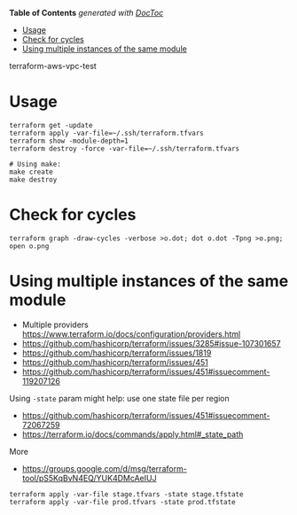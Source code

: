 <!-- START doctoc generated TOC please keep comment here to allow auto update -->
<!-- DON'T EDIT THIS SECTION, INSTEAD RE-RUN doctoc TO UPDATE -->
**Table of Contents**  *generated with [DocToc](https://github.com/thlorenz/doctoc)*

- [Usage](#usage)
- [Check for cycles](#check-for-cycles)
- [Using multiple instances of the same module](#using-multiple-instances-of-the-same-module)

<!-- END doctoc generated TOC please keep comment here to allow auto update -->

terraform-aws-vpc-test

Usage
=====

    terraform get -update
    terraform apply -var-file=~/.ssh/terraform.tfvars
    terraform show -module-depth=1
    terraform destroy -force -var-file=~/.ssh/terraform.tfvars

    # Using make:
    make create
    make destroy

Check for cycles
================

    terraform graph -draw-cycles -verbose >o.dot; dot o.dot -Tpng >o.png; open o.png

Using multiple instances of the same module
===========================================

-   Multiple providers
    <https://www.terraform.io/docs/configuration/providers.html>
-   <https://github.com/hashicorp/terraform/issues/3285#issue-107301657>
-   <https://github.com/hashicorp/terraform/issues/1819>
-   <https://github.com/hashicorp/terraform/issues/451>
-   <https://github.com/hashicorp/terraform/issues/451#issuecomment-119207126>

Using `-state` param might help: use one state file per region
-   <https://github.com/hashicorp/terraform/issues/451#issuecomment-72067259>
-   <https://terraform.io/docs/commands/apply.html#_state_path>

More
-   <https://groups.google.com/d/msg/terraform-tool/pS5KqBvN4EQ/YUK4DMcAeIUJ>

<!-- -->

    terraform apply -var-file stage.tfvars -state stage.tfstate
    terraform apply -var-file prod.tfvars -state prod.tfstate

